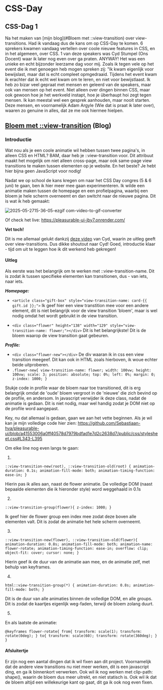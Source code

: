 # CSS-Day 

## CSS-Dag 1
Na het maken van [mijn blog](#Bloem met ::view-transition) over view-transitions. Had ik vandaag dus de kans om op CSS-Day te komen. 6 sprekers kwamen vandaag vertellen over coole nieuwe features in CSS, en in het algemeen, over CSS. 1 van deze speakers was Cyd Stumpel (Ons Docent) waar ik later nog even over ga praten. ANYWAY! Het was een unieke en echt bijzonder leerzame dag voor mij. Zoals ik tegen vele op het event die ik met genoegen heb mogen spreken zij: "Ik kwam eigenlijk voor bewijslast, maar dat is echt compleet opmgedraaid. Tijdens het event kwam ik erachter dat ik echt wel kwam om te leren, en niet voor bewijstlaast. Ik heb zo bizar veel gepraat met mensen en geleerd van de speakers, maar ook van mensen op het event. Niet alleen over dingen binnen CSS, maar ook gewoon hoe je het werkveld instapt, hoe je überhaupt hoi zegt tegen mensen. Ik kan meestal wel een gesprek aanhouden, maar nooit starten. Deze mensen, en voornamelijk Adam Argyle (Wie dat is praat ik later over), waaren zo genuine in alles, dat ze me ook hiermee hielpen. 

## [Bloem met ::view-transition](https://developer.mozilla.org/en-US/docs/Web/CSS/::view-transition) (Blog)

### Introductie

Wat nou als je een coole animatie wil hebben tussen twee pagina's, in alleen CSS en HTML? BAM, daar heb je ::view-transition voor. Dit attribuut maakt het mogelijk om niet alleen cross-page, maar ook same-page view transitions te maken tussen elementen op je website. En het beste? Je hebt hier bijna geen JavaScript voor nodig!

Nadat we op school de kans kregen om naar het CSS Day congres (5 & 6 juni) te gaan, ben ik hier meer mee gaan experimenteren. Ik wilde een animatie maken tussen de homepage en een profielpagina, waarbij een bloem je hele scherm overneemt en dan switcht naar de nieuwe pagina. Dit is wat ik heb gemaakt:

![2025-05-2715-36-05-ezgif com-video-to-gif-converter](https://github.com/user-attachments/assets/c7571003-09d8-405d-b965-583ff744fdda)

Of check het live: https://pleasurable-ui-jby7.onrender.com/

**Vet toch!**

Dit is me allemaal gelukt dankzij [deze video](https://www.youtube.com/watch?v=Bq5GVrXO6jE&t=1668s) van Cyd, waarin ze uitleg geeft over view-transitions. Dus dikke shoutout naar Cyd! Goed, introductie klaar - tijd om uit te leggen hoe ik dit werkend heb gekregen!

#### Uitleg

Als eerste was het belangrijk om te werken met ::view-transition-name. Dit is zodat ik tussen specifieke elementen kan transitionen, dus - van iets, naar iets.

**_Homepage:_**
* `<article class="gift-box" style="view-transition-name: card-{{ gift.id }};">`
Ik geef hier een view transtition mee voor een andere element, dit is niet belangrijk voor de view transition 'bloem', maar is wel nodig omdat het wordt gebruikt in de view transition.

* `<div class="flower" height="138" width="129" style="view-transition-name: flower;"></div>`
Dit is het belangrijkste! Dit is de bloem waarop de view transition gaat gebeuren.

**_Profile:_**
* `<div class="flower-new"></div>` De div waaran ik in css een view transition meegeef. Dit kan ook in HTML zoals hierboven, ik woue echter beide uitproberen.
* `.flower-new{
    view-transition-name: flower;
    width: 100vw;
    height: 100vw;
    scale: 3;
    position: absolute;
    top: 0%;
    left: 0%;
    margin: 0;
    z-index: 1000;
}`

Stukje code in profile waar de bloem naar toe transitioned, dit is erg belangrijk omdat de 'oude' bloem vergroot in de 'nieuwe' die zich bevind op de profile, en andersom. In javascript verwijder ik deze class, nadat de animatie is gedaan. Dit is niet nodig, maar wel handig zodat je DOM niet op de profile word aangepast.

Key, nu dat allemaal is gedaan, gaan we aan het vette beginnen. Als je wil kan je mijn volledige code hier zien:
https://github.com/Sebastiaan-hva/pleasurable-ui/blob/a41553006a0ff40578d7979bdfad1e7d2c2638d7/public/css/stylesheet.css#L343-L395

Om elke line nog even langs te gaan:

1.
`::view-transition-new(root),
::view-transition-old(root) {
    animation-duration: 0.1s;
    animation-fill-mode: both;
    animation-timing-function: ease-in;
}`

Hierin pas ik alles aan, naast de flower animatie. De volledige DOM (naast bepaalde elementen die ik hieronder style) word weggehaald in 0.1s

2.
`::view-transition-group(flower){
    z-index: 1000;
}`

Ik geef hier de flower group een index mee zodat deze boven alle elementen valt. Dit is zodat de animatie het hele scherm overneemt.

3.
`::view-transition-new(flower),
::view-transition-old(flower){
    animation-duration: 0.8s;
    animation-fill-mode: both;
    animation-name: flower-rotate;
    animation-timing-function: ease-in;
    overflow: clip;
    object-fit: cover;
    cursor: none;
}`

Hierin geef ik de duur van de animatie aan mee, en de animatie zelf, met behulp van keyframes.

4. 
`html::view-transition-group(*) {
    animation-duration: 0.8s;
    animation-fill-mode: both;
}`

Dit is de duur van alle animaties binnen de volledige DOM, en alle groups. Dit is zodat de kaartjes eigenlijk weg-faden, terwijl de bloem zolang duurt.

5. 
En als laatste de animatie:

`@keyframes flower-rotate{
  from{
    transform: scale(1);
    transform: rotate(0deg);
  }
  to{
    transform: scale(60);
    transform: rotate(360deg);
  }
} `

#### Afsluitertje

Er zijn nog een aantal dingen dat ik wil fixen aan dit project. Voornamelijk dat de andere view transitions nu niet meer werken, dit is een javascript ding, en ga ik binnenkort verwerken. Ook wil ik nog werken met clip-path: shape(), waarin de bloem dus meer uitrekt, en niet statisch is. Ook wil ik dat de bloem altijd een willekeurige kant op gaat, dit ga ik ook nog even fixen. 
